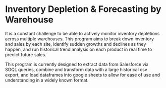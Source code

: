 # Inventory Depletion & Forecasting by Warehouse

It is a constant challenge to be able to actively monitor inventory depletions across multiple warehouses. This program aims to break down inventory and sales by each site, identify sudden growths and declines as they happen, and run historical trend analysis on each product in real time to predict future sales.

This program is currently designed to extract data from Salesforce via SOQL queries, combine and transform data with a large historical csv export, and load dataframes into google sheets to allow for ease of use and understanding in a widely known format.
